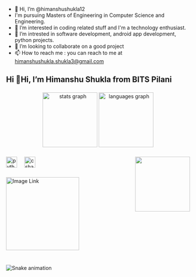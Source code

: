 - 👋 Hi, I’m @himanshushukla12
- I'm pursuing Masters of Engineering in Computer Science and Engineering.
- 👀 I’m interested in coding related stuff and I'm a technology enthusiast.
- 🌱 I’m intrested in software development, android app development, python projects.
- 💞️ I’m looking to collaborate on a good project
- 📫 How to reach me : you can reach to me at himanshushukla.shukla3@gmail.com

<!---
himanshushukla12/himanshushukla12 is a ✨ special ✨ repository because its `README.md` (this file) appears on your GitHub profile.
You can click the Preview link to take a look at your changes.
--->
<h2 align="left">Hi 👋Hi, I’m Himanshu Shukla from BITS Pilani</h2>

###

<div align="center">
  <img src="https://github-readme-stats.vercel.app/api?username=himanshushukla12&hide_title=false&hide_rank=false&show_icons=true&include_all_commits=true&count_private=true&disable_animations=false&theme=dracula&locale=en&hide_border=false" height="150" alt="stats graph"  />
  <img src="https://github-readme-stats.vercel.app/api/top-langs?username=himanshushukla12&locale=en&hide_title=false&layout=compact&card_width=320&langs_count=5&theme=dracula&hide_border=false" height="150" alt="languages graph"  />
</div>

###

<img align="right" height="150" src="https://photos.app.goo.gl/4D5TbhhdBqFGmGNv9"  />

###

<div align="left">
  <img src="https://cdn.jsdelivr.net/gh/devicons/devicon/icons/python/python-original.svg" height="30" alt="python logo"  />
  <img width="12" />
  <img src="https://cdn.jsdelivr.net/gh/devicons/devicon/icons/csharp/csharp-original.svg" height="30" alt="csharp logo"  />
</div>

###

<div align="left">
  <a href="https://photos.app.goo.gl/4D5TbhhdBqFGmGNv9" target="_blank">
    <img src="https://photos.app.goo.gl/4D5TbhhdBqFGmGNv9" alt="Image Link" width="200" height="200" />
  </a>
</div>


###

<br clear="both">

<img src="https://raw.githubusercontent.com/maurodesouza/maurodesouza/output/snake.svg" alt="Snake animation" />

###
